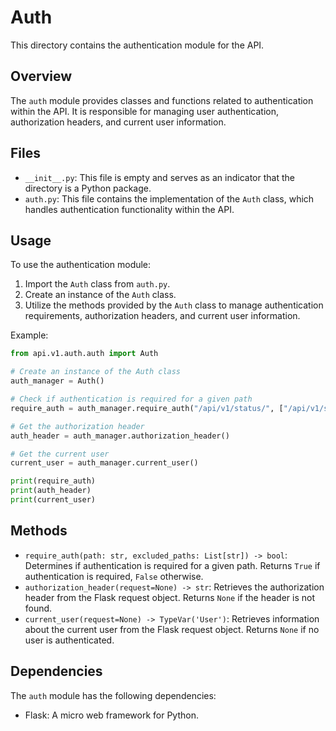 # Auth

This directory contains the authentication module for the API.

## Overview

The `auth` module provides classes and functions related to authentication within the API. It is responsible for managing user authentication, authorization headers, and current user information.

## Files

- `__init__.py`: This file is empty and serves as an indicator that the directory is a Python package.
- `auth.py`: This file contains the implementation of the `Auth` class, which handles authentication functionality within the API.

## Usage

To use the authentication module:

1. Import the `Auth` class from `auth.py`.
2. Create an instance of the `Auth` class.
3. Utilize the methods provided by the `Auth` class to manage authentication requirements, authorization headers, and current user information.

Example:

```python
from api.v1.auth.auth import Auth

# Create an instance of the Auth class
auth_manager = Auth()

# Check if authentication is required for a given path
require_auth = auth_manager.require_auth("/api/v1/status/", ["/api/v1/status/"])

# Get the authorization header
auth_header = auth_manager.authorization_header()

# Get the current user
current_user = auth_manager.current_user()

print(require_auth)
print(auth_header)
print(current_user)
```

## Methods

- `require_auth(path: str, excluded_paths: List[str]) -> bool`: Determines if authentication is required for a given path. Returns `True` if authentication is required, `False` otherwise.
- `authorization_header(request=None) -> str`: Retrieves the authorization header from the Flask request object. Returns `None` if the header is not found.
- `current_user(request=None) -> TypeVar('User')`: Retrieves information about the current user from the Flask request object. Returns `None` if no user is authenticated.

## Dependencies

The `auth` module has the following dependencies:

- Flask: A micro web framework for Python.
